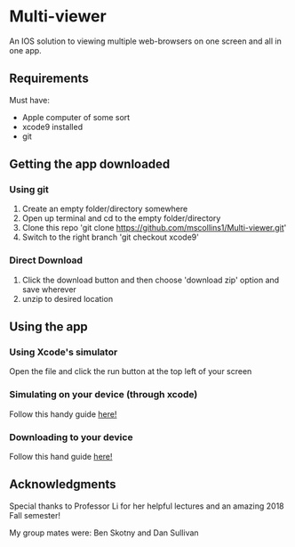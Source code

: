 # Multi-viewer
An IOS solution to viewing multiple web-browsers on one screen and all in one app.

## Requirements
Must have:
* Apple computer of some sort
* xcode9 installed
* git

## Getting the app downloaded
### Using git
1. Create an empty folder/directory somewhere
2. Open up terminal and cd to the empty folder/directory
3. Clone this repo
'git clone https://github.com/mscollins1/Multi-viewer.git'
4. Switch to the right branch
'git checkout xcode9'
### Direct Download
1. Click the download button and then choose 'download zip' option and save wherever
2. unzip to desired location

## Using the app

### Using Xcode's simulator
Open the file and click the run button at the top left of your screen

### Simulating on your device (through xcode)
Follow this handy guide [here!](https://www.twilio.com/blog/2018/07/how-to-test-your-ios-application-on-a-real-device.html)

### Downloading to your device
Follow this hand guide [here!](https://docs.monaca.io/en/products_guide/monaca_ide/deploy/non_market_deploy/)

## Acknowledgments
Special thanks to Professor Li for her helpful lectures and an amazing 2018 Fall semester!

My group mates were: Ben Skotny and Dan Sullivan
